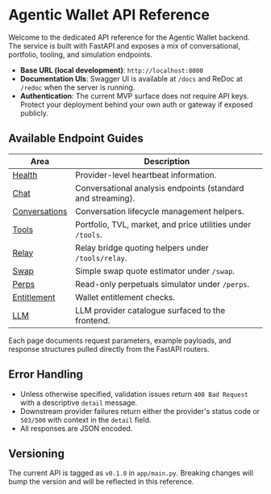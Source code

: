 # Agentic Wallet API Reference

Welcome to the dedicated API reference for the Agentic Wallet backend. The service is built with FastAPI and exposes a mix of conversational, portfolio, tooling, and simulation endpoints.

- **Base URL (local development)**: `http://localhost:8000`
- **Documentation UIs**: Swagger UI is available at `/docs` and ReDoc at `/redoc` when the server is running.
- **Authentication**: The current MVP surface does not require API keys. Protect your deployment behind your own auth or gateway if exposed publicly.

## Available Endpoint Guides

| Area | Description |
| --- | --- |
| [Health](health.md) | Provider-level heartbeat information. |
| [Chat](chat.md) | Conversational analysis endpoints (standard and streaming). |
| [Conversations](conversations.md) | Conversation lifecycle management helpers. |
| [Tools](tools.md) | Portfolio, TVL, market, and price utilities under `/tools`. |
| [Relay](relay.md) | Relay bridge quoting helpers under `/tools/relay`. |
| [Swap](swap.md) | Simple swap quote estimator under `/swap`. |
| [Perps](perps.md) | Read-only perpetuals simulator under `/perps`. |
| [Entitlement](entitlement.md) | Wallet entitlement checks. |
| [LLM](llm.md) | LLM provider catalogue surfaced to the frontend. |

Each page documents request parameters, example payloads, and response structures pulled directly from the FastAPI routers.

## Error Handling

- Unless otherwise specified, validation issues return `400 Bad Request` with a descriptive `detail` message.
- Downstream provider failures return either the provider's status code or `503/500` with context in the `detail` field.
- All responses are JSON encoded.

## Versioning

The current API is tagged as `v0.1.0` in `app/main.py`. Breaking changes will bump the version and will be reflected in this reference.
